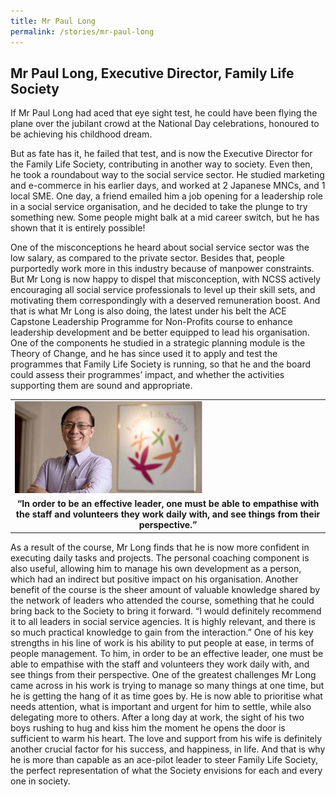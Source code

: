 ```yaml
---
title: Mr Paul Long
permalink: /stories/mr-paul-long
---
```


## Mr Paul Long, Executive Director, Family Life Society

If Mr Paul Long had aced that eye sight test, he could have been flying the plane over the jubilant crowd at the National Day celebrations, honoured to be achieving his childhood dream.

But as fate has it, he failed that test, and is now the Executive Director for the Family Life Society, contributing in another way to society. Even then, he took a roundabout way to the social service sector. He studied marketing and e-commerce in his earlier days, and worked at 2 Japanese MNCs, and 1 local SME. One day, a friend emailed him a job opening for a leadership role in a social service organisation, and he decided to take the plunge to try something new. Some people might balk at a mid career switch, but he has shown that it is entirely possible!

One of the misconceptions he heard about social service sector was the low salary, as compared to the private sector. Besides that, people purportedly work more in this industry because of manpower constraints. But Mr Long is now happy to dispel that misconception, with NCSS actively encouraging all social service professionals to level up their skill sets, and motivating them correspondingly with a deserved remuneration boost. And that is what Mr Long is also doing, the latest under his belt the ACE Capstone Leadership Programme for Non-Profits course to enhance leadership development and be better equipped to lead his organisation. One of the components he studied in a strategic planning module is the Theory of Change, and he has since used it to apply and test the programmes that Family Life Society is running, so that he and the board could assess their programmes’ impact, and whether the activities supporting them are sound and appropriate.

<table>
	<tbody>
		<tr>
			<td><img alt="Mr Paul Long" src="/images/stories/pages/mr-paul-long.jpg" style="width: 300px; height: 147px;" /></td>
		</tr>
		<tr>
			<td style="text-align: center;"><strong style="text-align: center;">“In order to be an effective leader, one must be able to empathise with the staff and volunteers they work daily with, and see things from their perspective.”</strong></td>
		</tr>
	</tbody>
</table>

As a result of the course, Mr Long finds that he is now more confident in executing daily tasks and projects. The personal coaching component is also useful, allowing him to manage his own development as a person, which had an indirect but positive impact on his organisation. Another benefit of the course is the sheer amount of valuable knowledge shared by the network of leaders who attended the course, something that he could bring back to the Society to bring it forward. “I would definitely recommend it to all leaders in social service agencies. It is highly relevant, and there is so much practical knowledge to gain from the interaction.” One of his key strengths in his line of work is his ability to put people at ease, in terms of people management. To him, in order to be an effective leader, one must be able to empathise with the staff and volunteers they work daily with, and see things from their perspective. One of the greatest challenges Mr Long came across in his work is trying to manage so many things at one time, but he is getting the hang of it as time goes by. He is now able to prioritise what needs attention, what is important and urgent for him to settle, while also delegating more to others. After a long day at work, the sight of his two boys rushing to hug and kiss him the moment he opens the door is sufficient to warm his heart. The love and support from his wife is definitely another crucial factor for his success, and happiness, in life. And that is why he is more than capable as an ace-pilot leader to steer Family Life Society, the perfect representation of what the Society envisions for each and every one in society.
